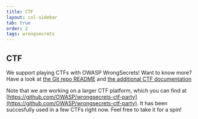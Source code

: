 ```yaml
---
title: CTF
layout: col-sidebar
tab: true
order: 2
tags: wrongsecrets
---
```


## CTF

We support playing CTFs with OWASP WrongSecrets! Want to know more? Have a look at [the Git repo README](https://github.com/OWASP/wrongsecrets#ctf) and [the additional CTF documentation](https://github.com/OWASP/wrongsecrets/blob/master/ctf-instructions.md)

Note that we are working on a larger CTF platform, which you can find at [https://github.com/OWASP/wrongsecrets-ctf-party](https://github.com/OWASP/wrongsecrets-ctf-party). It has been succesfully used in a few CTFs right now. Feel free to take it for a spin!
